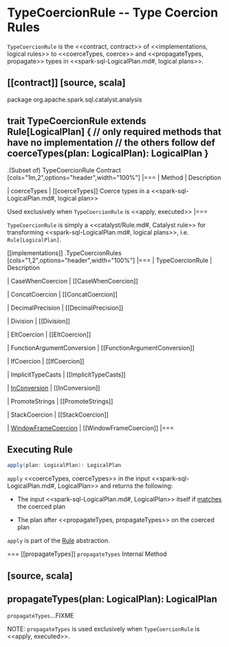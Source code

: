 # TypeCoercionRule -- Type Coercion Rules

`TypeCoercionRule` is the <<contract, contract>> of <<implementations, logical rules>> to <<coerceTypes, coerce>> and <<propagateTypes, propagate>> types in <<spark-sql-LogicalPlan.md#, logical plans>>.

[[contract]]
[source, scala]
----
package org.apache.spark.sql.catalyst.analysis

trait TypeCoercionRule extends Rule[LogicalPlan] {
  // only required methods that have no implementation
  // the others follow
  def coerceTypes(plan: LogicalPlan): LogicalPlan
}
----

.(Subset of) TypeCoercionRule Contract
[cols="1m,2",options="header",width="100%"]
|===
| Method
| Description

| coerceTypes
| [[coerceTypes]] Coerce types in a <<spark-sql-LogicalPlan.md#, logical plan>>

Used exclusively when `TypeCoercionRule` is <<apply, executed>>
|===

`TypeCoercionRule` is simply a <<catalyst/Rule.md#, Catalyst rule>> for transforming <<spark-sql-LogicalPlan.md#, logical plans>>, i.e. `Rule[LogicalPlan]`.

[[implementations]]
.TypeCoercionRules
[cols="1,2",options="header",width="100%"]
|===
| TypeCoercionRule
| Description

| CaseWhenCoercion
| [[CaseWhenCoercion]]

| ConcatCoercion
| [[ConcatCoercion]]

| DecimalPrecision
| [[DecimalPrecision]]

| Division
| [[Division]]

| EltCoercion
| [[EltCoercion]]

| FunctionArgumentConversion
| [[FunctionArgumentConversion]]

| IfCoercion
| [[IfCoercion]]

| ImplicitTypeCasts
| [[ImplicitTypeCasts]]

| [InConversion](logical-analysis-rules/InConversion.md)
| [[InConversion]]

| PromoteStrings
| [[PromoteStrings]]

| StackCoercion
| [[StackCoercion]]

| [WindowFrameCoercion](logical-analysis-rules/WindowFrameCoercion.md)
| [[WindowFrameCoercion]]
|===

## <span id="apply"> Executing Rule

```scala
apply(plan: LogicalPlan): LogicalPlan
```

`apply` <<coerceTypes, coerceTypes>> in the input <<spark-sql-LogicalPlan.md#, LogicalPlan>> and returns the following:

* The input <<spark-sql-LogicalPlan.md#, LogicalPlan>> itself if [matches](catalyst/TreeNode.md#fastEquals) the coerced plan

* The plan after <<propagateTypes, propagateTypes>> on the coerced plan

`apply` is part of the [Rule](catalyst/Rule.md#apply) abstraction.

=== [[propagateTypes]] `propagateTypes` Internal Method

[source, scala]
----
propagateTypes(plan: LogicalPlan): LogicalPlan
----

`propagateTypes`...FIXME

NOTE: `propagateTypes` is used exclusively when `TypeCoercionRule` is <<apply, executed>>.
